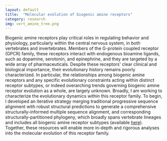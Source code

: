 ```yaml
---
layout: default
title:  "Molecular evolution of biogenic amine receptors"
category: research
img: vert_amine_tree.png
---
```


Biogenic amine receptors play critical roles in regulating behavior and physiology, particularly within the central nervous system, in both vertebrates and invertebrates. Members of the G-protein coupled receptor (GPCR) family, these receptors interact with endogenous bioamine ligands, such as dopamine, serotonin, and epinephrine, and they are targeted by a wide array of pharmaceuticals. Despite these receptors' clear clinical and biological importance, their evolutionary history remains poorly characterized. In particular, the relationships among biogenic amine receptors and any specific evolutionary constraints acting within distinct receptor subtypes, or indeed overarching trends governing biogenic amine receptor evolution as a whole, are largely unknown. 
Broadly, I am working to characterize the evolutionary dynamics within this receptor family. To begin, I developed an iterative strategy merging traditional progressive sequence alignment with robust structural predictions to generate a comprehensive structurally-informed multiple sequence alignment, and corresponding structurally-partitioned phylogeny, which broadly spans vertebrate lineages and includes all biogenic amine receptor subtypes (available [here](https://github.com/sjspielman/amine_receptors)). Together, these resources will enable more in-depth and rigorous analyses into the molecular evolution of this receptor family.
